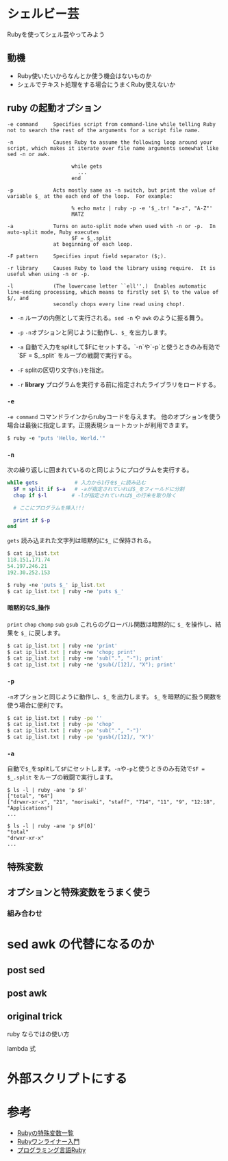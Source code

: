 # シェルビー芸

Rubyを使ってシェル芸やってみよう

## 動機

- Ruby使いたいからなんとか使う機会はないものか
- シェルでテキスト処理をする場合にうまくRuby使えないか


## ruby の起動オプション

```
-e command     Specifies script from command-line while telling Ruby not to search the rest of the arguments for a script file name.

-n             Causes Ruby to assume the following loop around your script, which makes it iterate over file name arguments somewhat like sed -n or awk.

                     while gets
                       ...
                     end

-p             Acts mostly same as -n switch, but print the value of variable $_ at the each end of the loop.  For example:

                     % echo matz | ruby -p -e '$_.tr! "a-z", "A-Z"'
                     MATZ

-a             Turns on auto-split mode when used with -n or -p.  In auto-split mode, Ruby executes
                     $F = $_.split
               at beginning of each loop.

-F pattern     Specifies input field separator ($;).

-r library     Causes Ruby to load the library using require.  It is useful when using -n or -p.

-l             (The lowercase letter ``ell''.)  Enables automatic line-ending processing, which means to firstly set $\ to the value of $/, and
               secondly chops every line read using chop!.

```


- `-n` ループの内側として実行される。`sed -n` や `awk` のように振る舞う。

- `-p` `-n`オプションと同じように動作し、`$_` を出力します。

- `-a` 自動で入力をsplitして$Fにセットする。`-n`や`-p`と使うときのみ有効で`$F = $_.split` をループの戦闘で実行する。

- `-F` splitの区切り文字(`$;`)を指定。

- `-r` **library** プログラムを実行する前に指定されたライブラリをロードする。



### `-e`

`-e command` コマンドラインからrubyコードを与えます。
他のオプションを使う場合は最後に指定します。正規表現ショートカットが利用できます。

```ruby
$ ruby -e "puts 'Hello, World.'"
```

### `-n`

次の繰り返しに囲まれているのと同じようにプログラムを実行する。

```ruby
while gets            # 入力から1行を$_に読み込む
  $F = split if $-a   # -aが指定されていれば$_をフィールドに分割
  chop if $-l        # -lが指定されていれば$_の行末を取り除く

  # ここにプログラムを挿入!!!

  print if $-p
end
```

`gets` 読み込まれた文字列は暗黙的に`$_` に保持される。

```ruby
$ cat ip_list.txt
118.151.171.74
54.197.246.21
192.30.252.153

$ ruby -ne 'puts $_' ip_list.txt
$ cat ip_list.txt | ruby -ne 'puts $_'
```

#### 暗黙的な$_操作

`print` `chop` `chomp` `sub` `gsub`
これらのグローバル関数は暗黙的に `$_` を操作し、結果を `$_` に戻します。

```ruby
$ cat ip_list.txt | ruby -ne 'print'
$ cat ip_list.txt | ruby -ne 'chop; print'
$ cat ip_list.txt | ruby -ne 'sub(".", "-"); print'
$ cat ip_list.txt | ruby -ne 'gsub(/[12]/, "X"); print'
```

### `-p`

`-n`オプションと同じように動作し、`$_` を出力します。
`$_` を暗黙的に扱う関数を使う場合に便利です。

```sh
$ cat ip_list.txt | ruby -pe ''
$ cat ip_list.txt | ruby -pe 'chop'
$ cat ip_list.txt | ruby -pe 'sub(".", "-")'
$ cat ip_list.txt | ruby -pe 'gusb(/[12]/, "X")'
```


### `-a`

自動で`$_`をsplitして`$F`にセットします。`-n`や`-p`と使うときのみ有効で`$F = $_.split` をループの戦闘で実行します。

```
$ ls -l | ruby -ane 'p $F'
["total", "64"]
["drwxr-xr-x", "21", "morisaki", "staff", "714", "11", "9", "12:18", "Applications"]
...

$ ls -l | ruby -ane 'p $F[0]'
"total"
"drwxr-xr-x"
...
```

## 特殊変数

## オプションと特殊変数をうまく使う

### 組み合わせ

# sed awk の代替になるのか

## post sed

## post awk

## original trick

ruby ならではの使い方

lambda 式

# 外部スクリプトにする


# 参考

- [Rubyの特殊変数一覧](https://gist.github.com/kwatch/2814940)
- [Rubyワンライナー入門](http://maeharin.hatenablog.com/entry/20130113/ruby_oneliner)
- [プログラミング言語Ruby](http://amzn.to/2govaCN)

